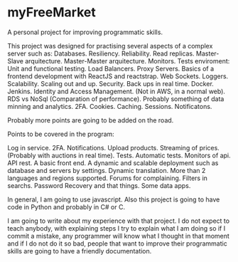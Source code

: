 # myFreeMarket
A personal project for improving programmatic skills.


This project was designed for practising several aspects of a complex server such as:
Databases.
Resiliency.
Reliability.
Read replicas.
Master-Slave arquitecture.
Master-Master arquitecture.
Monitors.
Tests enviroment: Unit and functional testing.
Load Balancers.
Proxy Servers.
Basics of a frontend development with ReactJS and reactstrap.
Web Sockets.
Loggers.
Scalability.
Scaling out and up.
Security.
Back ups in real time.
Docker.
Jenkins.
Identity and Access Management. (Not in AWS, in a normal web).
RDS vs NoSql (Comparation of performance).
Probably something of data minning and analytics.
2FA.
Cookies.
Caching.
Sessions.
Notificatons.

Probably more points are going to be added on the road.

Points to be covered in the program:

Log in service.
2FA.
Notifications.
Upload products.
Streaming of prices. (Probably with auctions in real time).
Tests.
Automatic tests.
Monitors of api.
API rest.
A basic front end.
A dynamic and scalable deployment such as database and servers by settings.
Dynamic translation. More than 2 languages and regions supported.
Forums for complaining.
Filters in searchs.
Password Recovery and that things.
Some data apps.

In general, I am going to use javascript. Also this project is going to have code in Python and probably in C# or C.

I am going to write about my experience with that project. I do not expect to teach anybody, with explaining steps I try to explain what I am doing so if I commit a mistake, any programmer will know what I thought in that moment and if I do not do it so bad, people that want to improve their programmatic skills are going to have a friendly documentation. 
